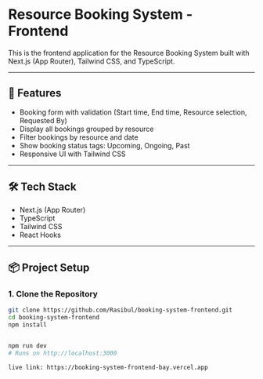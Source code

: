 # Resource Booking System - Frontend

This is the frontend application for the Resource Booking System built with Next.js (App Router), Tailwind CSS, and TypeScript.

---

## 🚀 Features

- Booking form with validation (Start time, End time, Resource selection, Requested By)
- Display all bookings grouped by resource
- Filter bookings by resource and date
- Show booking status tags: Upcoming, Ongoing, Past
- Responsive UI with Tailwind CSS


---

## 🛠️ Tech Stack

- Next.js (App Router)  
- TypeScript  
- Tailwind CSS  
- React Hooks  

---

## 📦 Project Setup

### 1. Clone the Repository

```bash
git clone https://github.com/Rasibul/booking-system-frontend.git
cd booking-system-frontend
npm install


npm run dev
# Runs on http://localhost:3000 

live link: https://booking-system-frontend-bay.vercel.app
